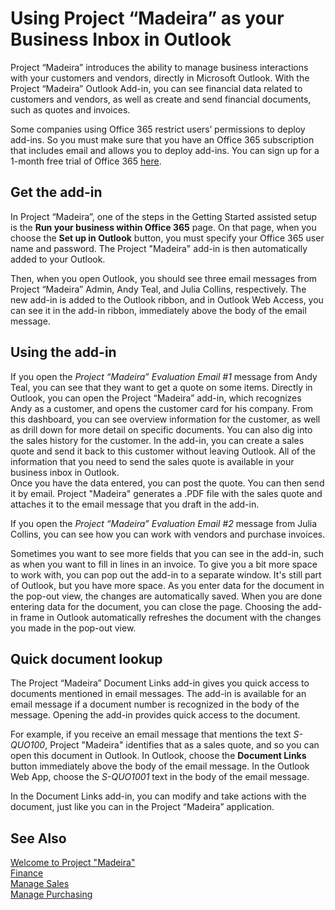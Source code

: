 <properties
	pageTitle="Using Project “Madeira” as your Business Inbox in Outlook | Project “Madeira”a"
    description="Using Project “Madeira” as your Business Inbox in Outlook" 
	services="project-madeira" 
	documentationCenter=""
	authors="edupont04"/>
<tags
    ms.service="project-madeira"
    ms.topic="article"
    ms.devlang="na"
    ms.topic="article"
    ms.tgt_pltfrm="na"
    ms.workload="Madeira"
    ms.date="05/12/2016"
    ms.author="edupont04" />
	
# Using Project “Madeira” as your Business Inbox in Outlook
Project “Madeira” introduces the ability to manage business interactions with your customers and vendors, directly in Microsoft Outlook. With the Project “Madeira” Outlook Add-in, you can see financial data related to customers and vendors, as well as create and send financial documents, such as quotes and invoices.  

Some companies using Office 365 restrict users’ permissions to deploy add-ins. So you must make sure that you have an Office 365 subscription that includes email and allows you to deploy add-ins. You can sign up for a 1-month free trial of Office 365 [here](https://products.office.com/try).  

## Get the add-in
In Project “Madeira”, one of the steps in the Getting Started assisted setup is the **Run your business within Office 365** page. On that page, when you choose the **Set up in Outlook** button, you must specify your Office 365 user name and password. The Project "Madeira" add-in is then automatically added to your Outlook.  

Then, when you open Outlook, you should see three email messages from Project “Madeira” Admin, Andy Teal, and Julia Collins, respectively. The new add-in is added to the Outlook ribbon, and in Outlook Web Access, you can see it in the add-in ribbon, immediately above the body of the email message.  

## Using the add-in
If you open the *Project “Madeira” Evaluation Email #1* message from Andy Teal, you can see that they want to get a quote on some items. Directly in Outlook, you can open the Project “Madeira” add-in, which recognizes Andy as a customer, and opens the customer card for his company. From this dashboard, you can see overview information for the customer, as well as drill down for more detail on specific documents. You can also dig into the sales history for the customer.
In the add-in, you can create a sales quote and send it back to this customer without leaving Outlook. All of the information that you need to send the sales quote is available in your business inbox in Outlook.  
Once you have the data entered, you can post the quote. You can then send it by email. Project "Madeira" generates a .PDF file with the sales quote and attaches it to the email message that you draft in the add-in.  
  
If you open the *Project “Madeira” Evaluation Email #2* message from Julia Collins, you can see how you can work with vendors and purchase invoices.  

Sometimes you want to see more fields that you can see in the add-in, such as when you want to fill in lines in an invoice. To give you a bit more space to work with, you can pop out the add-in to a separate window. It's still part of Outlook, but you have more space. As you enter data for the document in the pop-out view, the changes are automatically saved. When you are done entering data for the document, you can close the page. Choosing the add-in frame in Outlook automatically refreshes the document with the changes you made in the pop-out view.  
  
## Quick document lookup
The Project “Madeira” Document Links add-in gives you quick access to documents mentioned in email messages. The add-in is available for an email message if a document number is recognized in the body of the message. Opening the add-in provides quick access to the document.  
  
For example, if you receive an email message that mentions the text *S-QUO100*, Project "Madeira" identifies that as a sales quote, and so you can open this document in Outlook. In Outlook, choose the **Document Links** button immediately above the body of the email message. In the Outlook Web App, choose the *S-QUO1001* text in the body of the email message.  
  
In the Document Links add-in, you can modify and take actions with the document, just like you can in the Project “Madeira” application.

## See Also
[Welcome to Project "Madeira"](madeira-get-started.md)  
[Finance](finance.md)  
[Manage Sales](sales-manage-sales.md)  
[Manage Purchasing](purchasing-manage-purchasing.md)  
